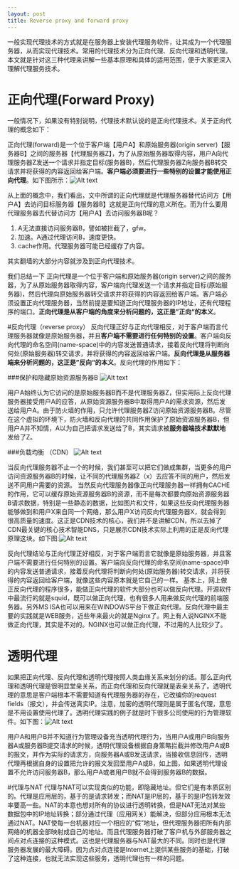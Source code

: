 ```yaml
---
layout: post
title: Reverse proxy and forward proxy
---
```

一般实现代理技术的方式就是在服务器上安装代理服务软件，让其成为一个代理服务器，从而实现代理技术。常用的代理技术分为正向代理、反向代理和透明代理。本文就是针对这三种代理来讲解一些基本原理和具体的适用范围，便于大家更深入理解代理服务技术。

# 正向代理(Forward Proxy)
一般情况下，如果没有特别说明，代理技术默认说的是正向代理技术。关于正向代理的概念如下：

正向代理(forward)是一个位于客户端【用户A】和原始服务器(origin server)【服务器B】之间的服务器【代理服务器Z】，为了从原始服务器取得内容，用户A向代理服务器Z发送一个请求并指定目标(服务器B)，然后代理服务器Z向服务器B转交请求并将获得的内容返回给客户端。**客户端必须要进行一些特别的设置才能使用正向代理**。如下图所示：![Alt text]({{site.baseurl}}assets/06031.jpg "Optional title")

从上面的概念中，我们看出，文中所谓的正向代理就是代理服务器替代访问方【用户A】去访问目标服务器【服务器B】这就是正向代理的意义所在。而为什么要用代理服务器去代替访问方【用户A】去访问服务器B呢？

1. A无法直接访问服务器B，譬如被拦截了，gfw。
2. 加速。A通过代理访问B，速度更快。
3. cache作用。代理服务器可能已经缓存了内容。

其实翻墙的大部分内容就涉及到正向代理技术。

我们总结一下 正向代理是一个位于客户端和原始服务器(origin server)之间的服务器，为了从原始服务器取得内容，客户端向代理发送一个请求并指定目标(原始服务器)，然后代理向原始服务器转交请求并将获得的内容返回给客户端。客户端必须设置正向代理服务器，当然前提是要知道正向代理服务器的IP地址，还有代理程序的端口。**正向代理是从客户端的角度来分析问题的，这正是”正向“的本义**。

#反向代理（reverse proxy）
反向代理正好与正向代理相反，对于客户端而言代理服务器就像是原始服务器，并且**客户端不需要进行任何特别的设置**。客户端向反向代理的命名空间(name-space)中的内容发送普通请求，接着反向代理将判断向何处(原始服务器)转交请求，并将获得的内容返回给客户端。**反向代理是从服务器端来分析问题的，这正是”反向“的本义**。反向代理的作用如下：

###保护和隐藏原始资源服务器B
![Alt text]({{site.baseurl}}assets/06032.jpg "Optional title")

用户A始终认为它访问的是原始服务器B而不是代理服务器Z，但实用际上反向代理服务器接受用户A的应答，从原始资源服务器B中取得用户A的需求资源，然后发送给用户A。由于防火墙的作用，只允许代理服务器Z访问原始资源服务器B。尽管在这个虚拟的环境下，防火墙和反向代理的共同作用保护了原始资源服务器B，但用户A并不知情，A以为自己把请求发送给了B，其实请求被**服务器端技术默默地**发给了Z。

###负载均衡 （CDN）
![Alt text]({{site.baseurl}}assets/06033.jpg "Optional title")

当反向代理服务器不止一个的时候，我们甚至可以把它们做成集群，当更多的用户访问资源服务器B的时候，让不同的代理服务器Z（x）去应答不同的用户，然后发送不同用户需要的资源。
当然反向代理服务器像正向代理服务器一样拥有CACHE的作用，它可以缓存原始资源服务器B的资源，而不是每次都要向原始资源服务器B请求数据，特别是一些静态的数据，比如图片和文件，如果这些反向代理服务器能够做到和用户X来自同一个网络，那么用户X访问反向代理服务器X，就会得到很高质量的速度。这正是CDN技术的核心，我们并不是讲解CDN，所以去掉了CDN最关键的核心技术智能DNS，只是展示CDN技术实际上利用的正是反向代理原理这块。如下图:![Alt text]({{site.baseurl}}assets/06034.jpg "Optional title")

反向代理结论与正向代理正好相反，对于客户端而言它就像是原始服务器，并且客户端不需要进行任何特别的设置。客户端向反向代理的命名空间(name-space)中的内容发送普通请求，接着反向代理将判断向何处(原始服务器)转交请求，并将获得的内容返回给客户端，就像这些内容原本就是它自己的一样。
基本上，网上做正反向代理的程序很多，能做正向代理的软件大部分也可以做反向代理。开源软件中最流行的就是squid，既可以做正向代理，也有很多人用来做反向代理的前端服务器。另外MS ISA也可以用来在WINDOWS平台下做正向代理。反向代理中最主要的实践就是WEB服务，近些年来最火的就是Nginx了。网上有人说NGINX不能做正向代理，其实是不对的。NGINX也可以做正向代理，不过用的人比较少了。

# 透明代理
如果把正向代理、反向代理和透明代理按照人类血缘关系来划分的话。那么正向代理和透明代理是很明显堂亲关系，而正向代理和反向代理就是表亲关系了。透明代理的意思是客户端根本不需要知道有代理服务器的存在，它改编你的request fields（报文），并会传送真实IP。注意，加密的透明代理则是属于匿名代理，意思是不用设置使用代理了。透明代理实践的例子就是时下很多公司使用的行为管理软件。如下图：![Alt text]({{site.baseurl}}assets/06035.jpg "Optional title")

用户A和用户B并不知道行为管理设备充当透明代理行为，当用户A或用户B向服务器A或服务器B提交请求的时候，透明代理设备根据自身策略拦截并修改用户A或B的报文，并作为实际的请求方，向服务器A或B发送请求，当接收信息回传，透明代理再根据自身的设置把允许的报文发回至用户A或B，如上图，如果透明代理设置不允许访问服务器B，那么用户A或者用户B就不会得到服务器B的数据。

#代理与NAT
代理与NAT可以实现类似的功能，即隐藏地址。但它们是有本质区别的。代理是应用层的，基于的是请求转发；而NAT是IP层的，基于的是IP包转发效率要高一些。NAT的本意也想对所有的协议进行透明转换，但是NAT无法对某些数据包中的IP地址转换；部分通过代理（应用网关）能解决，但部分应用根本无法通过NAT。NAT使每一台机器对应一个相应的“假”地址，但代理服务器把所有内部网络的机器全部映射成自己的地址。而且代理服务器打破了客户机与外部服务器之间点对点连接的这种模式。这也是代理服务器与NAT最大的不同。同时也是代理服务器发展的最大障碍。因为点对点连接是Internet上提供某些服务的基础，打破了这种连接，也就无法实现这些服务，透明代理也有一样的问题。
